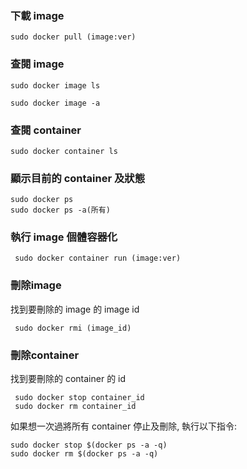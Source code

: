 ### 下載 image

    sudo docker pull (image:ver)
    
### 查閱 image

    sudo docker image ls
    
    sudo docker image -a
    
### 查閱 container

    sudo docker container ls
    
### 顯示目前的 container 及狀態

    sudo docker ps
    sudo docker ps -a(所有)
    
### 執行 image 個體容器化

     sudo docker container run (image:ver)
    
### 刪除image

找到要刪除的 image 的 image id 

     sudo docker rmi (image_id)

### 刪除container

找到要刪除的 container 的  id 

     sudo docker stop container_id
     sudo docker rm container_id
     
如果想一次過將所有 container 停止及刪除, 執行以下指令:

    sudo docker stop $(docker ps -a -q)
    sudo docker rm $(docker ps -a -q)
